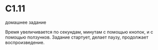 # C1.11
домашнее задание

Время увеличивается по секундам, минутам с помощью кнопок, и с помощью ползунков. 
Задание стартует, делает паузу, продолжает воспроизведение. 
